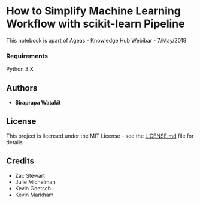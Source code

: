 # How to Simplify Machine Learning Workflow with scikit-learn Pipeline

This notebook is apart of Ageas - Knowledge Hub Webibar - 7/May/2019 

### Requirements

Python 3.X

## Authors

* **Siraprapa Watakit**  

## License

This project is licensed under the MIT License - see the [LICENSE.md](LICENSE.md) file for details

## Credits
* Zac Stewart
* Julie Michelman 
* Kevin Goetsch
* Kevin Markham


